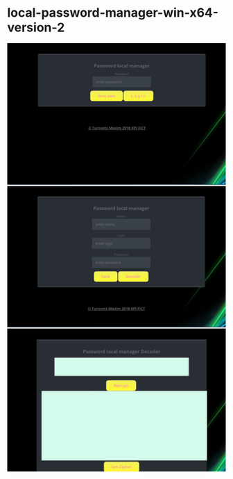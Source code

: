 # local-password-manager-win-x64-version-2


![Image alt](https://github.com/Maxim-Turovets/local-password-manager-win-x64-version-2/raw/master/1.jpg)
![Image alt](https://github.com/Maxim-Turovets/local-password-manager-win-x64-version-2/raw/master/2.jpg)
![Image alt](https://github.com/Maxim-Turovets/local-password-manager-win-x64-version-2/raw/master/3.jpg)
